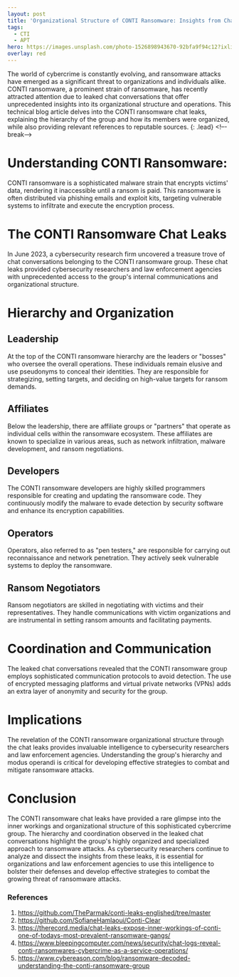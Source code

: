 ```yaml
---
layout: post
title: 'Organizational Structure of CONTI Ransomware: Insights from Chat Leaks'
tags:
  - CTI
  - APT
hero: https://images.unsplash.com/photo-1526898943670-92bfa9f94c12?ixlib=rb-4.0.3&ixid=M3wxMjA3fDB8MHxwaG90by1wYWdlfHx8fGVufDB8fHx8fA%3D%3D&auto=format&fit=crop&w=1632&q=80
overlay: red
---
```


The world of cybercrime is constantly evolving, and ransomware attacks have emerged as a significant threat to organizations and individuals alike. CONTI ransomware, a prominent strain of ransomware, has recently attracted attention due to leaked chat conversations that offer unprecedented insights into its organizational structure and operations. This technical blog article delves into the CONTI ransomware chat leaks, explaining the hierarchy of the group and how its members were organized, while also providing relevant references to reputable sources. {: .lead} <!–-break-–> 

# Understanding CONTI Ransomware:
CONTI ransomware is a sophisticated malware strain that encrypts victims' data, rendering it inaccessible until a ransom is paid. This ransomware is often distributed via phishing emails and exploit kits, targeting vulnerable systems to infiltrate and execute the encryption process.

# The CONTI Ransomware Chat Leaks
In June 2023, a cybersecurity research firm uncovered a treasure trove of chat conversations belonging to the CONTI ransomware group. These chat leaks provided cybersecurity researchers and law enforcement agencies with unprecedented access to the group's internal communications and organizational structure.

# Hierarchy and Organization
## Leadership
At the top of the CONTI ransomware hierarchy are the leaders or "bosses" who oversee the overall operations. These individuals remain elusive and use pseudonyms to conceal their identities. They are responsible for strategizing, setting targets, and deciding on high-value targets for ransom demands.
## Affiliates
Below the leadership, there are affiliate groups or "partners" that operate as individual cells within the ransomware ecosystem. These affiliates are known to specialize in various areas, such as network infiltration, malware development, and ransom negotiations.
## Developers
The CONTI ransomware developers are highly skilled programmers responsible for creating and updating the ransomware code. They continuously modify the malware to evade detection by security software and enhance its encryption capabilities.
## Operators
Operators, also referred to as "pen testers," are responsible for carrying out reconnaissance and network penetration. They actively seek vulnerable systems to deploy the ransomware.
## Ransom Negotiators
Ransom negotiators are skilled in negotiating with victims and their representatives. They handle communications with victim organizations and are instrumental in setting ransom amounts and facilitating payments.
# Coordination and Communication
The leaked chat conversations revealed that the CONTI ransomware group employs sophisticated communication protocols to avoid detection. The use of encrypted messaging platforms and virtual private networks (VPNs) adds an extra layer of anonymity and security for the group.

# Implications
The revelation of the CONTI ransomware organizational structure through the chat leaks provides invaluable intelligence to cybersecurity researchers and law enforcement agencies. Understanding the group's hierarchy and modus operandi is critical for developing effective strategies to combat and mitigate ransomware attacks.

# Conclusion
The CONTI ransomware chat leaks have provided a rare glimpse into the inner workings and organizational structure of this sophisticated cybercrime group. The hierarchy and coordination observed in the leaked chat conversations highlight the group's highly organized and specialized approach to ransomware attacks. As cybersecurity researchers continue to analyze and dissect the insights from these leaks, it is essential for organizations and law enforcement agencies to use this intelligence to bolster their defenses and develop effective strategies to combat the growing threat of ransomware attacks.

### References
1. https://github.com/TheParmak/conti-leaks-englished/tree/master
2. https://github.com/SofianeHamlaoui/Conti-Clear
3. https://therecord.media/chat-leaks-expose-inner-workings-of-conti-one-of-todays-most-prevalent-ransomware-gangs/
4.  https://www.bleepingcomputer.com/news/security/chat-logs-reveal-conti-ransomwares-cybercrime-as-a-service-operations/
5.  https://www.cybereason.com/blog/ransomware-decoded-understanding-the-conti-ransomware-group
